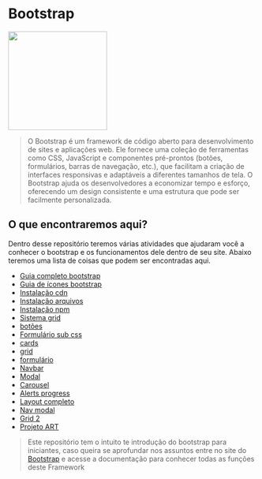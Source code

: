 # Bootstrap

<img width="200" src="https://blogs.purecode.ai/blogs/wp-content/uploads/2023/12/giphy-6.gif"></img>

> O Bootstrap é um framework de código aberto para desenvolvimento de sites e aplicações web. Ele fornece uma coleção de ferramentas como CSS, JavaScript e componentes pré-prontos (botões, formulários, barras de navegação, etc.), que facilitam a criação de interfaces responsivas e adaptáveis a diferentes tamanhos de tela. O Bootstrap ajuda os desenvolvedores a economizar tempo e esforço, oferecendo um design consistente e uma estrutura que pode ser facilmente personalizada.


## O que encontraremos aqui?

Dentro desse repositório teremos várias atividades que ajudaram você a conhecer o bootstrap e os funcionamentos dele dentro de seu site. Abaixo teremos uma lista de coisas que podem ser encontradas aqui.


* <a href="https://github.com/GustavoRSenai/Bootstrap_Intro_GustavoRodrigues/tree/main/ex0_guia-completo-bootstrap">Guia completo bootstrap</a>
* <a href="https://github.com/GustavoRSenai/Bootstrap_Intro_GustavoRodrigues/tree/main/ex0a_guia-icones-bootstrap">Guia de ícones bootstrap</a>
* <a href="https://github.com/GustavoRSenai/Bootstrap_Intro_GustavoRodrigues/tree/main/ex1_instalacao-cdn">Instalação cdn</a>
* <a href="https://github.com/GustavoRSenai/Bootstrap_Intro_GustavoRodrigues/tree/main/ex1a_instalacao_arquivos">Instalação arquivos</a>
* <a href="https://github.com/GustavoRSenai/Bootstrap_Intro_GustavoRodrigues/tree/main/ex1b__instalacao_npm">Instalação npm</a>
* <a href="https://github.com/GustavoRSenai/Bootstrap_Intro_GustavoRodrigues/tree/main/ex2_sistema-grid">Sistema grid</a>
* <a href="https://github.com/GustavoRSenai/Bootstrap_Intro_GustavoRodrigues/tree/main/ex3_botoes">botões</a>
* <a href="https://github.com/GustavoRSenai/Bootstrap_Intro_GustavoRodrigues/tree/main/ex4_formulario-sub-css">Formulário sub css</a>
* <a href="https://github.com/GustavoRSenai/Bootstrap_Intro_GustavoRodrigues/tree/main/ex5_cards">cards</a>
* <a href="https://github.com/GustavoRSenai/Bootstrap_Intro_GustavoRodrigues/tree/main/ex5a-al-fazer-grid-(ex)">grid</a>
* <a href="https://github.com/GustavoRSenai/Bootstrap_Intro_GustavoRodrigues/tree/main/ex5b-al-fazer-formulario-(ex)">formulário</a>
* <a href="https://github.com/GustavoRSenai/Bootstrap_Intro_GustavoRodrigues/tree/main/ex6_navbar">Navbar</a>
* <a href="https://github.com/GustavoRSenai/Bootstrap_Intro_GustavoRodrigues/tree/main/ex7_modal">Modal</a>
* <a href="https://github.com/GustavoRSenai/Bootstrap_Intro_GustavoRodrigues/tree/main/ex8_caroussel">Carousel</a>
* <a href="https://github.com/GustavoRSenai/Bootstrap_Intro_GustavoRodrigues/tree/main/ex9_alerts_progress-sub-js">Alerts progress</a>
* <a href="https://github.com/GustavoRSenai/Bootstrap_Intro_GustavoRodrigues/tree/main/ex10_layout-completo">Layout completo</a>
* <a href="https://github.com/GustavoRSenai/Bootstrap_Intro_GustavoRodrigues/tree/main/ex10a-al-fazer-nav-modal-(ex)">Nav modal</a>
* <a href="https://github.com/GustavoRSenai/Bootstrap_Intro_GustavoRodrigues/tree/main/ex10b-al-fazer-grid-(ex)">Grid 2</a>
* <a href="https://github.com/GustavoRSenai/Bootstrap_Intro_GustavoRodrigues/tree/main/ex11_projeto_art">Projeto ART</a>


> Este repositório tem o intuito te introdução do bootstrap para iniciantes, caso queira se aprofundar nos assuntos entre no site do <a href="https://getbootstrap.com/docs/5.3/getting-started/introduction/">Bootstrap</a> e acesse a documentação para conhecer todas as funções deste Framework

 
